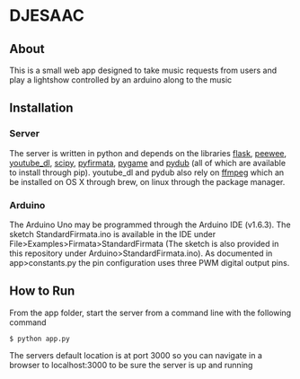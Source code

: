 # DJESAAC

## About

This is a small web app designed to take music requests from users and play a lightshow
controlled by an arduino along to the music

## Installation

### Server

The server is written in python and depends on the libraries
[flask](http://flask.pocoo.org/), [peewee](https://pypi.python.org/pypi/peewee),
[youtube_dl](https://pypi.python.org/pypi/youtube_dl), [scipy](https://www.scipy.org/),
[pyfirmata](https://pypi.python.org/pypi/pyFirmata), [pygame](https://www.pygame.org) and [pydub](https://pypi.python.org/pypi/pydub) (all of which are
available to install through pip). youtube_dl and pydub also rely on [ffmpeg](https://ffmpeg.org/) which an be installed on OS X through brew, on linux through the package manager.

### Arduino

The Arduino Uno may be programmed through the Arduino IDE (v1.6.3). The sketch StandardFirmata.ino is available in the IDE under  File>Examples>Firmata>StandardFirmata (The sketch is also provided in this repository under Arduino>StandardFirmata.ino). As documented in app>constants.py the pin configuration uses three PWM digital output pins.

## How to Run

From the app folder, start the server from a command line with the following command
```
$ python app.py
```

The servers default location is at port 3000 so you can navigate in a browser to
localhost:3000 to be sure the server is up and running
